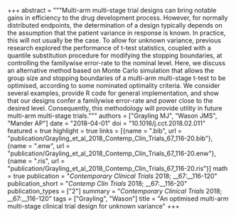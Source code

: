 +++
abstract = """Multi-arm multi-stage trial designs can bring notable gains in efficiency to the  drug development process. However, for normally distributed endpoints, the determination of a design typically depends on the assumption that the patient variance in response is known. In practice, this will not usually be the case. To allow for unknown variance, previous research explored the performance of t-test statistics, coupled with a quantile substitution procedure for modifying the stopping boundaries, at controlling the familywise error-rate to the nominal level. Here, we discuss an alternative method based on Monte Carlo simulation that allows the group size and stopping boundaries of a multi-arm multi-stage t-test to be optimised, according to some nominated optimality criteria. We consider several examples, provide R code for general implementation, and show that our designs confer a familywise error-rate and power close to the desired level. Consequently, this methodology will provide utility in future multi-arm multi-stage trials."""
authors = ["Grayling MJ", "Wason JMS", "Mander AP"]
date = "2018-04-01"
doi = "10.1016/j.cct.2018.02.011"
featured = true
highlight = true
links = [{name = ".bib", url = "publication/Grayling_et_al_2018_Contemp_Clin_Trials_67_116-20.bib"}, {name = ".enw", url = "publication/Grayling_et_al_2018_Contemp_Clin_Trials_67_116-20.enw"}, {name = ".ris", url = "publication/Grayling_et_al_2018_Contemp_Clin_Trials_67_116-20.ris"}]
math = true
publication = "*Contemporary Clinical Trials* 2018; __67:__116-120"
publication_short = "*Contemp Clin Trials* 2018; __67:__116-20"
publication_types = ["2"]
summary = "*Contemporary Clinical Trials* 2018; __67:__116-120"
tags = ["Grayling", "Wason"]
title = "An optimised multi-arm multi-stage clinical trial design for unknown variance"
+++
